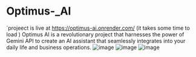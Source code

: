 # Optimus-_AI
`projeect is live at https://optimus-ai.onrender.com/
(it takes some time to load )
Optimus AI is a revolutionary project that harnesses the power of Gemini API to create an AI assistant that seamlessly integrates into your daily life and business operations.
![image](https://github.com/user-attachments/assets/c2f35629-4885-4d93-8344-e291913f40eb)
![image](https://github.com/user-attachments/assets/e4bc16a4-c31c-4fd7-a483-c277151f6b9c)
![image](https://github.com/user-attachments/assets/515cf377-6cb8-4a73-bb42-9ce9a9603181)

